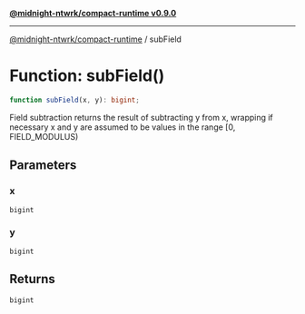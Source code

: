 [**@midnight-ntwrk/compact-runtime v0.9.0**](../README.md)

***

[@midnight-ntwrk/compact-runtime](../globals.md) / subField

# Function: subField()

```ts
function subField(x, y): bigint;
```

Field subtraction
returns the result of subtracting y from x, wrapping if necessary
x and y are assumed to be values in the range [0, FIELD_MODULUS)

## Parameters

### x

`bigint`

### y

`bigint`

## Returns

`bigint`
